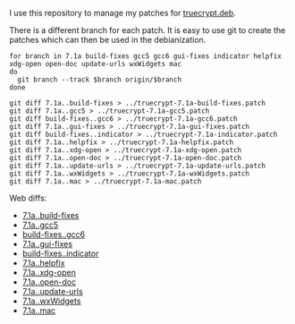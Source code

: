 I use this repository to manage my patches for [truecrypt.deb](https://github.com/stefansundin/truecrypt.deb).

There is a different branch for each patch. It is easy to use git to create the patches which can then be used in the debianization.

```
for branch in 7.1a build-fixes gcc5 gcc6 gui-fixes indicator helpfix xdg-open open-doc update-urls wxWidgets mac
do
  git branch --track $branch origin/$branch
done

git diff 7.1a..build-fixes > ../truecrypt-7.1a-build-fixes.patch
git diff 7.1a..gcc5 > ../truecrypt-7.1a-gcc5.patch
git diff build-fixes..gcc6 > ../truecrypt-7.1a-gcc6.patch
git diff 7.1a..gui-fixes > ../truecrypt-7.1a-gui-fixes.patch
git diff build-fixes..indicator > ../truecrypt-7.1a-indicator.patch
git diff 7.1a..helpfix > ../truecrypt-7.1a-helpfix.patch
git diff 7.1a..xdg-open > ../truecrypt-7.1a-xdg-open.patch
git diff 7.1a..open-doc > ../truecrypt-7.1a-open-doc.patch
git diff 7.1a..update-urls > ../truecrypt-7.1a-update-urls.patch
git diff 7.1a..wxWidgets > ../truecrypt-7.1a-wxWidgets.patch
git diff 7.1a..mac > ../truecrypt-7.1a-mac.patch
```

Web diffs:
- [7.1a..build-fixes](https://github.com/stefansundin/truecrypt-patches/compare/7.1a..build-fixes)
- [7.1a..gcc5](https://github.com/stefansundin/truecrypt-patches/compare/7.1a..gcc5)
- [build-fixes..gcc6](https://github.com/stefansundin/truecrypt-patches/compare/build-fixes..gcc6)
- [7.1a..gui-fixes](https://github.com/stefansundin/truecrypt-patches/compare/7.1a..gui-fixes)
- [build-fixes..indicator](https://github.com/stefansundin/truecrypt-patches/compare/build-fixes..indicator)
- [7.1a..helpfix](https://github.com/stefansundin/truecrypt-patches/compare/7.1a..helpfix)
- [7.1a..xdg-open](https://github.com/stefansundin/truecrypt-patches/compare/7.1a..xdg-open)
- [7.1a..open-doc](https://github.com/stefansundin/truecrypt-patches/compare/7.1a..open-doc)
- [7.1a..update-urls](https://github.com/stefansundin/truecrypt-patches/compare/7.1a..update-urls)
- [7.1a..wxWidgets](https://github.com/stefansundin/truecrypt-patches/compare/7.1a..wxWidgets)
- [7.1a..mac](https://github.com/stefansundin/truecrypt-patches/compare/7.1a..mac)

